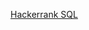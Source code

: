 [Hackerrank SQL ](https://www.hackerrank.com/domains/sql?filters%5Bstatus%5D%5B%5D=unsolved&badge_type=sql)
 
